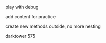 play with debug

add content for practice

create new methods outside, no more nesting

darktower 575